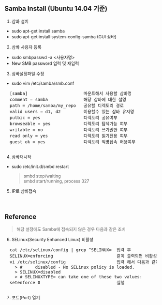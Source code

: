 ## Samba Install (Ubuntu 14.04 기준)
   
1. 삼바 설치
  * sudo apt-get install samba
  * ~~sudo apt-get install system-config-samba (GUI 삼바)~~   

2. 삼바 사용자 등록
  * sudo smbpasswd -a <사용자명>
  * New SMB password 입력 및 재입력 


3. 삼바설정파일 수정
  * sudo vim /etc/samba/smb.conf 
  <pre>
  [samba]                      마운트해서 사용할 삼바명 
  comment = samba              해당 삼바에 대한 설명
  path = /home/samba/my_repo   공유할 디렉토리 경로 
  valid users = d1, d2         이용할수 있는 삼바 유저명
  pulbic = yes                 디렉토리 공유여부 
  browseable = yes             디렉토리 탐색가능 여부 
  writable = no                디렉토리 쓰기권한 여부 
  read only = yes              디렉토리 읽기전용 여부 
  guest ok = yes               디렉토리 익명접속 허용여부
  </pre>

4. 삼바재시작
  * sudo /etc/init.d/smbd restart

    > smbd stop/waiting <br/>
    > smbd start/running, process 327 <br/> 

5. IP로 삼바접속</br></br></br>                

## Reference
  
  > 해당 설정에도 Samba에 접속되지 않은 경우 다음과 같은 조치

6. SELinux(Security Enhanced Linux) 비활성
  <pre>
  cat /etc/selinux/config | grep ^SELINUX=  입력 후
  SELINUX=enforcing                         같이 출력되면 비활성화 시킴
  vi /etc/selinux/config                    입력 해서 다음과 같이 변경
  &nbsp; > #     disabled - No SELinux policy is loaded.
  &nbsp; > SELINUX=disabled
  &nbsp; > # SELINUXTYPE= can take one of these two values:
  setenforce 0                              실행
  </pre>

7. 포트(Port) 열기
